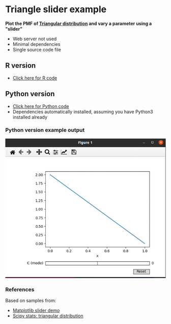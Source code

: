 # Triangle slider example
**Plot the PMF of [Triangular distribution](https://en.wikipedia.org/wiki/Triangular_distribution) and vary a parameter using a "slider"**
* Web server not used
* Minimal dependencies
* Single source code file

## R version
* [Click here for R code](https://github.com/bcgov/wps-research/blob/master/doc/emily/triangle_slider.R)


## Python version
* [Click here for Python code](https://github.com/bcgov/wps-research/blob/master/doc/emily/triangle_slider.py)
* Dependencies automatically installed, assuming you have Python3 installed already

### Python version example output
<img src="triangle.gif" width="650">

### References
Based on samples from:
* [Matplotlib slider demo](https://matplotlib.org/stable/gallery/widgets/slider_demo.html)
* [Scipy stats: triangular distribution](https://docs.scipy.org/doc/scipy/reference/generated/scipy.stats.triang.html)
